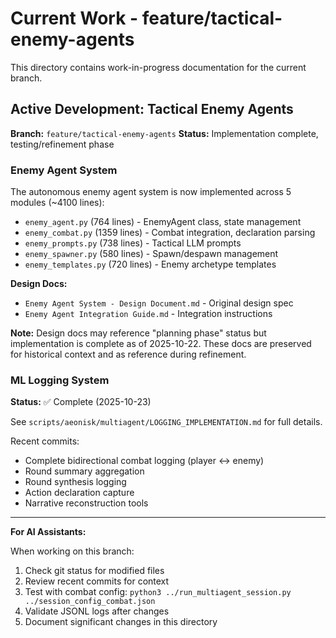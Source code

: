 # Current Work - feature/tactical-enemy-agents

This directory contains work-in-progress documentation for the current branch.

## Active Development: Tactical Enemy Agents

**Branch:** `feature/tactical-enemy-agents`
**Status:** Implementation complete, testing/refinement phase

### Enemy Agent System

The autonomous enemy agent system is now implemented across 5 modules (~4100 lines):

- `enemy_agent.py` (764 lines) - EnemyAgent class, state management
- `enemy_combat.py` (1359 lines) - Combat integration, declaration parsing
- `enemy_prompts.py` (738 lines) - Tactical LLM prompts
- `enemy_spawner.py` (580 lines) - Spawn/despawn management
- `enemy_templates.py` (720 lines) - Enemy archetype templates

**Design Docs:**
- `Enemy Agent System - Design Document.md` - Original design spec
- `Enemy Agent Integration Guide.md` - Integration instructions

**Note:** Design docs may reference "planning phase" status but implementation is complete as of 2025-10-22. These docs are preserved for historical context and as reference during refinement.

### ML Logging System

**Status:** ✅ Complete (2025-10-23)

See `scripts/aeonisk/multiagent/LOGGING_IMPLEMENTATION.md` for full details.

Recent commits:
- Complete bidirectional combat logging (player ↔ enemy)
- Round summary aggregation
- Round synthesis logging
- Action declaration capture
- Narrative reconstruction tools

---

**For AI Assistants:**

When working on this branch:
1. Check git status for modified files
2. Review recent commits for context
3. Test with combat config: `python3 ../run_multiagent_session.py ../session_config_combat.json`
4. Validate JSONL logs after changes
5. Document significant changes in this directory
